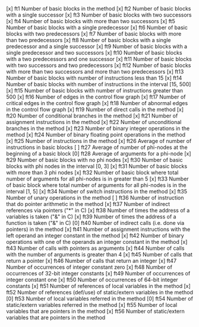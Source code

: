 [x] ft1 Number of basic blocks in the method
[x] ft2 Number of basic blocks with a single successor
[x] ft3 Number of basic blocks with two successors
[x] ft4 Number of basic blocks with more than two successors
[x] ft5 Number of basic blocks with a single predecessor
[x] ft6 Number of basic blocks with two predecessors
[x] ft7 Number of basic blocks with more than two predecessors
[x] ft8 Number of basic blocks with a single predecessor and a single successor
[x] ft9 Number of basic blocks with a single predecessor and two successors
[x] ft10 Number of basic blocks with a two predecessors and one successor
[x] ft11 Number of basic blocks with two successors and two predecessors
[x] ft12 Number of basic blocks with more than two successors and more than two predecessors
[x] ft13 Number of basic blocks with number of instructions less than 15
[x] ft14 Number of basic blocks with number of instructions in the interval [15, 500]
[x] ft15 Number of basic blocks with number of instructions greater than 500
[x] ft16 Number of edges in the control flow graph
[x] ft17 Number of critical edges in the control flow graph
[x] ft18 Number of abnormal edges in the control flow graph
[x] ft19 Number of direct calls in the method
[x] ft20 Number of conditional branches in the method
[x] ft21 Number of assignment instructions in the method
[x] ft22 Number of unconditional branches in the method
[x] ft23 Number of binary integer operations in the method
[x] ft24 Number of binary floating point operations in the method
[x] ft25 Number of instructions in the method
[x] ft26 Average of number of instructions in basic blocks
[ ] ft27 Average of number of phi-nodes at the beginning of a basic block
[0] ft28 Average of arguments for a phi-node
[x] ft29 Number of basic blocks with no phi nodes
[x] ft30 Number of basic blocks with phi nodes in the interval [0, 3]
[x] ft31 Number of basic blocks with more than 3 phi nodes
[x] ft32 Number of basic block where total number of arguments for all phi-nodes is in greater than 5
[x] ft33 Number of basic block where total number of arguments for all phi-nodes is in the interval [1, 5]
[x] ft34 Number of switch instructions in the method
[x] ft35 Number of unary operations in the method
[ ] ft36 Number of instruction that do pointer arithmetic in the method
[x] ft37 Number of indirect references via pointers ("*" in C)
[x] ft38 Number of times the address of a variables is taken ("&" in C)
[x] ft39 Number of times the address of a function is taken ("&" in C)
[0] ft40 Number of indirect calls (i.e. done via pointers) in the method
[x] ft41 Number of assignment instructions with the left operand an integer constant in the method
[x] ft42 Number of binary operations with one of the operands an integer constant in the method
[x] ft43 Number of calls with pointers as arguments
[x] ft44 Number of calls with the number of arguments is greater than 4
[x] ft45 Number of calls that return a pointer
[x] ft46 Number of calls that return an integer
[x] ft47 Number of occurrences of integer constant zero
[x] ft48 Number of occurrences of 32-bit integer constants
[x] ft49 Number of occurrences of integer constant one
[x] ft50 Number of occurrences of 64-bit integer constants
[x] ft51 Number of references of local variables in the method
[x] ft52 Number of references (def/use) of static/extern variables in the method
[0] ft53 Number of local variables referred in the method
[0] ft54 Number of static/extern variables referred in the method
[x] ft55 Number of local variables that are pointers in the method
[x] ft56 Number of static/extern variables that are pointers in the method